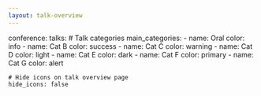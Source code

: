 ```yaml
---
layout: talk-overview
---
```

conference:
  talks:
    # Talk categories
    main_categories:
      - name: Oral
        color: info
      - name: Cat B
        color: success
      - name: Cat C
        color: warning
      - name: Cat D
        color: light
      - name: Cat E
        color: dark
      - name: Cat F
        color: primary
      - name: Cat G
        color: alert

    # Hide icons on talk overview page
    hide_icons: false
